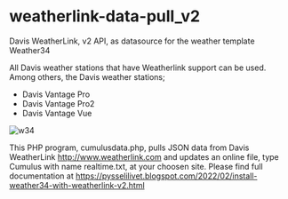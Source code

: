 # weatherlink-data-pull_v2
Davis WeatherLink, v2 API, as datasource for the weather template Weather34

All Davis weather stations that have Weatherlink support can be used. Among others, the Davis weather stations;
  * Davis Vantage Pro
  * Davis Vantage Pro2
  * Davis Vantage Vue
  
![w34](https://user-images.githubusercontent.com/16189982/55459434-d627fb80-55ef-11e9-990d-8ba1c3cfbadb.png)

This PHP program, cumulusdata.php, pulls JSON data from Davis WeatherLink http://www.weatherlink.com and updates an online file, type Cumulus with name realtime.txt, at your choosen site.
Please find full documentation at https://pysselilivet.blogspot.com/2022/02/install-weather34-with-weatherlink-v2.html
